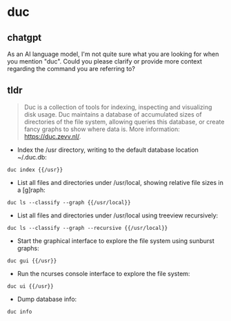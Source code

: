 # duc 
## chatgpt 
As an AI language model, I'm not quite sure what you are looking for when you mention "duc". Could you please clarify or provide more context regarding the command you are referring to? 

## tldr 
 
> Duc is a collection of tools for indexing, inspecting and visualizing disk usage. Duc maintains a database of accumulated sizes of directories of the file system, allowing queries this database, or create fancy graphs to show where data is.
> More information: <https://duc.zevv.nl/>.

- Index the /usr directory, writing to the default database location ~/.duc.db:

`duc index {{/usr}}`

- List all files and directories under /usr/local, showing relative file sizes in a [g]raph:

`duc ls --classify --graph {{/usr/local}}`

- List all files and directories under /usr/local using treeview recursively:

`duc ls --classify --graph --recursive {{/usr/local}}`

- Start the graphical interface to explore the file system using sunburst graphs:

`duc gui {{/usr}}`

- Run the ncurses console interface to explore the file system:

`duc ui {{/usr}}`

- Dump database info:

`duc info`
